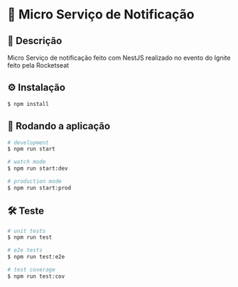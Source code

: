 # 📢 Micro Serviço de Notificação

## 📖 Descrição
Micro Serviço de notificação feito com NestJS realizado no evento do Ignite feito pela Rocketseat

## ⚙️ Instalação

```bash
$ npm install
```

## 🚀 Rodando a aplicação

```bash
# development
$ npm run start

# watch mode
$ npm run start:dev

# production mode
$ npm run start:prod
```

## 🛠️ Teste

```bash
# unit tests
$ npm run test

# e2e tests
$ npm run test:e2e

# test coverage
$ npm run test:cov
```